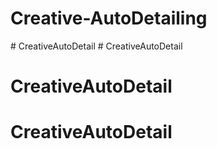 # Creative-AutoDetailing
#   C r e a t i v e A u t o D e t a i l  
 # CreativeAutoDetail
# CreativeAutoDetail
# CreativeAutoDetail
